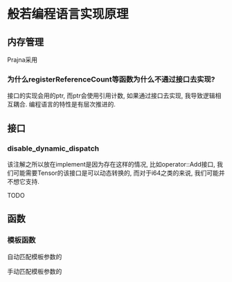# 般若编程语言实现原理

## 内存管理

Prajna采用

### 为什么registerReferenceCount等函数为什么不通过接口去实现?

接口的实现会用的ptr, 而ptr会使用引用计数, 如果通过接口去实现, 我导致逻辑相互耦合. 编程语言的特性是有层次推进的.

## 接口

### disable_dynamic_dispatch

该注解之所以放在implement是因为存在这样的情况, 比如operator::Add接口, 我们可能需要Tensor的该接口是可以动态转换的,
而对于i64之类的来说, 我们可能并不想它支持.

TODO

## 函数

### 模板函数

自动匹配模板参数的

手动匹配模板参数的
